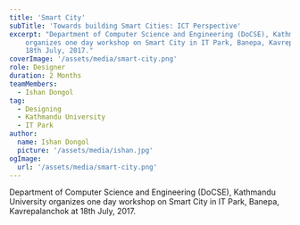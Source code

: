 ```yaml
---
title: 'Smart City'
subTitle: 'Towards building Smart Cities: ICT Perspective'
excerpt: "Department of Computer Science and Engineering (DoCSE), Kathmandu University
    organizes one day workshop on Smart City in IT Park, Banepa, Kavrepalanchok at
    18th July, 2017."
coverImage: '/assets/media/smart-city.png'
role: Designer
duration: 2 Months
teamMembers:
  - Ishan Dongol
tag:
  - Designing
  - Kathmandu University
  - IT Park
author:
  name: Ishan Dongol
  picture: '/assets/media/ishan.jpg'
ogImage:
  url: '/assets/media/smart-city.png'
---
```


Department of Computer Science and Engineering (DoCSE), Kathmandu University
    organizes one day workshop on Smart City in IT Park, Banepa, Kavrepalanchok at
    18th July, 2017.